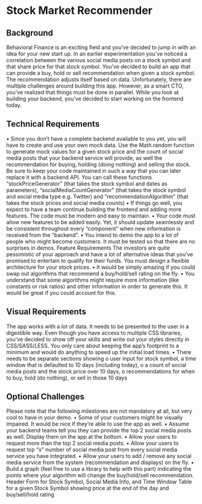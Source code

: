 # Stock Market Recommender

## Background

Behavioral Finance is an exciting field and you’ve decided to jump in with an idea for your new start up.
In an earlier experimentation you’ve noticed a correlation between the various social media posts on a
stock symbol and that share price for that stock symbol.
You’ve decided to build an app that can provide a buy, hold or sell recommendation when given a stock
symbol. The recommendation adjusts itself based on data.
Unfortunately, there are multiple challenges around building this app. However, as a smart CTO, you’ve
realized that things must be done in parallel. While you look at building your backend, you’ve decided to
start working on the frontend today.

## Technical Requirements
• Since you don’t have a complete backend available to you yet, you will have to create and use
your own mock data. Use the Math.random function to generate mock values for a given stock
price and the count of social media posts that your backend service will provide, as well the
recommendation for buying, holding (doing nothing) and selling the stock. Be sure to keep your
code maintained in such a way that you can later replace it with a backend API. You can call
these functions “stockPriceGenerator” (that takes the stock symbol and dates as parameters),
“socialMediaCountGenerator” (that takes the stock symbol and social media type e.g. Twitter)
and “recommendationAlgorithm” (that takes the stock prices and social media counts)
• If things go well, you expect to have a team continue building the frontend and adding more
features. The code must be modern and easy to maintain.
• Your code must allow new features to be added easily. Yet, it should update seamlessly and be
consistent throughout every “component” when new information is received from the
“backend”.
• You intend to demo the app to a lot of people who might become customers. It must be tested
so that there are no surprises in demos.
Feature Requirements
The investors are quite pessimistic of your approach and have a lot of alternative ideas that you’ve
promised to entertain to qualify for their funds. You must design a flexible architecture for your
stock prices.
• It would be simply amazing if you could swap out algorithms that recommend a buy/hold/sell
rating on the fly.
• You understand that some algorithms might require more information (like constants or risk
ratios) and other information in order to generate this. It would be great if you could account for
this.

## Visual Requirements
The app works with a lot of data. It needs to be presented to the user in a digestible way. Even
though you have access to multiple CSS libraries, you’ve decided to show off your skills and write
out your styles directly in CSS/SASS/LESS. You only care about keeping the app’s footprint to a
minimum and would do anything to speed up the initial load times.
• There needs to be separate sections showing
o user input for stock symbol, a time window that is defaulted to 10 days (including
today),
o a count of social media posts and the stock price over 10 days,
o recommendations for when to buy, hold (do nothing), or sell in those 10 days

## Optional Challenges
Please note that the following milestones are not mandatory at all, but very cool to have in your
demo.
• Some of your customers might be visually impaired. It would be nice if they’re able to use the
app as well.
• Assume your backend teams tell you they can provide the top 2 social media posts as well.
Display them on the app at the bottom.
• Allow your users to request more than the top 2 social media posts.
• Allow your users to request top “x” number of social media post from every social media service
you have integrated.
• Allow your users to add / remove any social media service from the system (recommendation
and displays) on the fly.
• Build a graph (feel free to use a library to help with this part) indicating the points where your
algorithm will change the buy/hold/sell recommendation.
Header
Form for Stock Symbol, Social Media Info, and Time Window
Table for a given Stock Symbol showing price at the end of the day and buy/sell/hold rating
